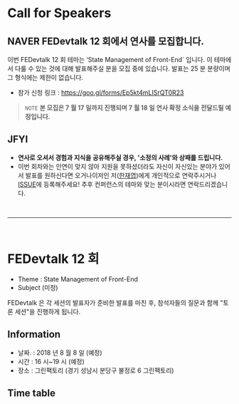 # Call for Speakers

## NAVER FEDevtalk 12 회에서 연사를 모집합니다.

이번 FEDevtalk 12 회 테마는 ‘State Management of Front-End` 입니다. 이 테마에서 다룰 수 있는 것에 대해 발표해주실 분을 모집 중에 있습니다. 발표는 25 분 분량이며 그 형식에는 제한이 없습니다.

- 참가 신청 링크 : https://goo.gl/forms/Ep5kt4mLISrQT0R23

> `NOTE` **본 모집은 7 월 17 일까지 진행되며 7 월 18 일 연사 확정 소식을 전달드릴 예정입니다.**

## JFYI

- **연사로 오셔서 경험과 지식을 공유해주실 경우, '소정의 사례'와 상패를 드립니다.**
- 이번 회차와는 인연이 맞지 않아 지원을 못하셨더라도 자신이 자신있는 분야가 있어서 발표를 원하신다면 오거나이저인 저([한재엽](http://github.com/JaeYeopHan))에게 개인적으로 연락주시거나 [ISSUE](https://github.com/JaeYeopHan/FEDevtalk/issues)에 등록해주세요! 추후 컨퍼런스의 테마와 맞는 분이시라면 연락드리겠습니다.

</br>

---

</br>

# FEDevtalk 12 회

- Theme : State Management of Front-End
- Subject (미정)

FEDevtalk 은 각 세션의 발표자가 준비한 발표를 마친 후, 참석자들의 질문과 함께 "토론 세션"을 진행하게 됩니다.

## Information

- 날짜. : 2018 년 8 월 8 일 (예정)
- 시간 : 16 시~19 시 (예정)
- 장소 : 그린팩토리 (경기 성남시 분당구 불정로 6 그린팩토리)

## Time table
